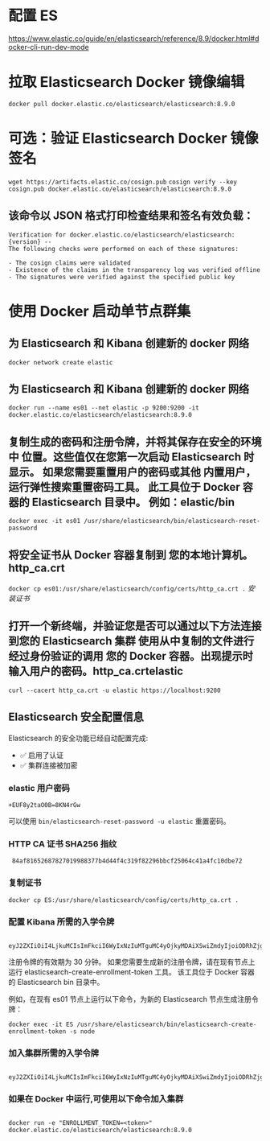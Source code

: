 # 配置 ES

https://www.elastic.co/guide/en/elasticsearch/reference/8.9/docker.html#docker-cli-run-dev-mode

# 拉取 Elasticsearch Docker 镜像编辑

`docker pull docker.elastic.co/elasticsearch/elasticsearch:8.9.0`

# 可选：验证 Elasticsearch Docker 镜像签名

`wget https://artifacts.elastic.co/cosign.pub`
`cosign verify --key cosign.pub docker.elastic.co/elasticsearch/elasticsearch:8.9.0`

## 该命令以 JSON 格式打印检查结果和签名有效负载：

```
Verification for docker.elastic.co/elasticsearch/elasticsearch:{version} --
The following checks were performed on each of these signatures:

- The cosign claims were validated
- Existence of the claims in the transparency log was verified offline
- The signatures were verified against the specified public key

```

# 使用 Docker 启动单节点群集

## 为 Elasticsearch 和 Kibana 创建新的 docker 网络

`docker network create elastic`

## 为 Elasticsearch 和 Kibana 创建新的 docker 网络

`docker run --name es01 --net elastic -p 9200:9200 -it docker.elastic.co/elasticsearch/elasticsearch:8.9.0`

## 复制生成的密码和注册令牌，并将其保存在安全的环境中 位置。这些值仅在您第一次启动 Elasticsearch 时显示。 如果您需要重置用户的密码或其他 内置用户，运行弹性搜索重置密码工具。 此工具位于 Docker 容器的 Elasticsearch 目录中。 例如：elastic/bin

`docker exec -it es01 /usr/share/elasticsearch/bin/elasticsearch-reset-password`

## 将安全证书从 Docker 容器复制到 您的本地计算机。http_ca.crt

`docker cp es01:/usr/share/elasticsearch/config/certs/http_ca.crt .`
$`安装证书`$

## 打开一个新终端，并验证您是否可以通过以下方法连接到您的 Elasticsearch 集群 使用从中复制的文件进行经过身份验证的调用 您的 Docker 容器。出现提示时输入用户的密码。http_ca.crtelastic

`curl --cacert http_ca.crt -u elastic https://localhost:9200`

## Elasticsearch 安全配置信息

Elasticsearch 的安全功能已经自动配置完成:

- ✅ 启用了认证
- ✅ 集群连接被加密

### elastic 用户密码

`+EUF8y2taO0B=8KN4rGw`

可以使用 `bin/elasticsearch-reset-password -u elastic` 重置密码。

### HTTP CA 证书 SHA256 指纹

` 84af81652687827019988377b4d44f4c319f82296bbcf25064c41a4fc10dbe72`

### 复制证书

`docker cp ES:/usr/share/elasticsearch/config/certs/http_ca.crt .`

### 配置 Kibana 所需的入学令牌

```

eyJ2ZXIiOiI4LjkuMCIsImFkciI6WyIxNzIuMTguMC4yOjkyMDAiXSwiZmdyIjoiODRhZjgxNjUyNjg3ODI3MDE5OTg4Mzc3YjRkNDRmNGMzMTlmODIyOTZiYmNmMjUwNjRjNDFhNGZjMTBkYmU3MiIsImtleSI6IlZhR3Mzb2tCa3ljVlBrWnpqV2xoOktfSEpYNTJDVHdlVnlWZHBCX3VzZVEifQ==

```

注册令牌的有效期为 30 分钟。 如果您需要生成新的注册令牌，请在现有节点上运行 elasticsearch-create-enrollment-token 工具。 该工具位于 Docker 容器的 Elasticsearch bin 目录中。

例如，在现有 es01 节点上运行以下命令，为新的 Elasticsearch 节点生成注册令牌：

`docker exec -it ES /usr/share/elasticsearch/bin/elasticsearch-create-enrollment-token -s node`

### 加入集群所需的入学令牌

```

eyJ2ZXIiOiI4LjkuMCIsImFkciI6WyIxNzIuMTguMC4yOjkyMDAiXSwiZmdyIjoiODRhZjgxNjUyNjg3ODI3MDE5OTg4Mzc3YjRkNDRmNGMzMTlmODIyOTZiYmNmMjUwNjRjNDFhNGZjMTBkYmU3MiIsImtleSI6IlY2R3Mzb2tCa3ljVlBrWnpqV2xrOkg3c1lOTkdQUnptSzh5R1JXYkhocEEifQ==

```

### 如果在 Docker 中运行,可使用以下命令加入集群

```

docker run -e "ENROLLMENT_TOKEN=<token>" docker.elastic.co/elasticsearch/elasticsearch:8.9.0

```

```

```

```

```
